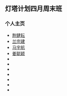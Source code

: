 ## 灯塔计划四月周末班

### 个人主页

- [荆健耘](src/jin/Testhtml/Aboutme.html)
- [兰宗建](src/lanzongjian/myHomepage0.html)
- [马宇航](src/ma/homepage.html)
- [姜聪颖](src/jiang/first.html)
- []()
- []()
- []()
- []()
- []()
- []()
- []()